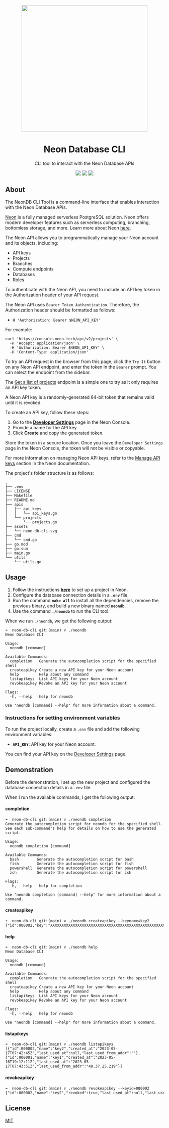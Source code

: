 <div align="center">
<img src="https://neon.tech/_next/static/chunks/src/images/logo-black.4cffa5b1beb857a5.svg" height="auto" width="400" />
<br />
<h1>Neon Database CLI</h1>
<p>
CLI tool to interact with the Neon Database APIs
</p>
<a href="https://github.com/iamrajiv/neon-db-cli/network/members"><img src="https://img.shields.io/github/forks/iamrajiv/neon-db-cli?color=0969da&style=for-the-badge" height="auto" width="auto" /></a>
<a href="https://github.com/iamrajiv/neon-db-cli/stargazers"><img src="https://img.shields.io/github/stars/iamrajiv/neon-db-cli?color=0969da&style=for-the-badge" height="auto" width="auto" /></a>
<a href="https://github.com/iamrajiv/neon-db-cli/blob/main/LICENSE"><img src="https://img.shields.io/github/license/iamrajiv/neon-db-cli?color=0969da&style=for-the-badge" height="auto" width="auto" /></a>
</div>

## About

The NeonDB CLI Tool is a command-line interface that enables interaction with the Neon Database APIs.

[Neon](https://neon.tech/) is a fully managed serverless PostgreSQL solution. Neon offers modern developer features such as serverless computing, branching, bottomless storage, and more. Learn more about Neon [here](https://neon.tech/docs/introduction).

The Neon API allows you to programmatically manage your Neon account and its objects, including:

- API keys
- Projects
- Branches
- Compute endpoints
- Databases
- Roles

To authenticate with the Neon API, you need to include an API key token in the Authorization header of your API request.

The Neon API uses `Bearer Token Authentication`. Therefore, the Authorization header should be formatted as follows:

- `H 'Authorization: Bearer $NEON_API_KEY'`

For example:

```shell
curl 'https://console.neon.tech/api/v2/projects' \
  -H 'Accept: application/json' \
  -H 'Authorization: Bearer $NEON_API_KEY' \
  -H 'Content-Type: application/json'

```

To try an API request in the browser from this page, click the `Try It` button on any Neon API endpoint, and enter the token in the `Bearer` prompt. You can select the endpoint from the sidebar.

The [Get a list of projects](https://api-docs.neon.tech/reference/listprojects) endpoint is a simple one to try as it only requires an API key token.

A Neon API key is a randomly-generated 64-bit token that remains valid until it is revoked.

To create an API key, follow these steps:

1. Go to the **[Developer Settings](https://console.neon.tech/app/settings/api-keys)** page in the Neon Console.
2. Provide a name for the API key.
3. Click **Create** and copy the generated token.

Store the token in a secure location. Once you leave the `Developer Settings` page in the Neon Console, the token will not be visible or copyable.

For more information on managing Neon API keys, refer to the [Manage API keys](https://neon.tech/docs/manage/api-keys) section in the Neon documentation.

The project's folder structure is as follows:

```shell
.
├── .env
├── LICENSE
├── Makefile
├── README.md
├── apis
│   ├── api_keys
│   │   └── api_keys.go
│   └── projects
│       └── projects.go
├── assets
│   └── neon-db-cli.svg
├── cmd
│   └── cmd.go
├── go.mod
├── go.sum
├── main.go
└── utils
    └── utils.go
```

## Usage

1. Follow the instructions **[here](https://neon.tech/docs/get-started-with-neon/setting-up-a-project)** to set up a project in Neon.
2. Configure the database connection details in a **`.env`** file.
3. Run the command **`make all`** to install all the dependencies, remove the previous binary, and build a new binary named **`neondb`**.
4. Use the command **`./neondb`** to run the CLI tool.

When we run `./neondb`, we get the following output:

```shell
➜  neon-db-cli git:(main) ✗ ./neondb
Neon Database CLI

Usage:
  neondb [command]

Available Commands:
  completion   Generate the autocompletion script for the specified shell
  createapikey Create a new API key for your Neon account
  help         Help about any command
  listapikeys  List API keys for your Neon account
  revokeapikey Revoke an API key for your Neon account

Flags:
  -h, --help   help for neondb

Use "neondb [command] --help" for more information about a command.
```

### Instructions for setting environment variables

To run the project locally, create a `.env` file and add the following environment variables:

- **`API_KEY`**: API key for your Neon account.

You can find your API key on the [Developer Settings](https://console.neon.tech/app/settings/api-keys) page.

## Demonstration

Before the demonstration, I set up the new project and configured the database connection details in a `.env` file.

When I run the available commands, I get the following output:

#### completion

```shell
➜  neon-db-cli git:(main) ✗ ./neondb completion
Generate the autocompletion script for neondb for the specified shell.
See each sub-command's help for details on how to use the generated script.

Usage:
  neondb completion [command]

Available Commands:
  bash        Generate the autocompletion script for bash
  fish        Generate the autocompletion script for fish
  powershell  Generate the autocompletion script for powershell
  zsh         Generate the autocompletion script for zsh

Flags:
  -h, --help   help for completion

Use "neondb completion [command] --help" for more information about a command.
```

#### createapikey

```shell
➜  neon-db-cli git:(main) ✗ ./neondb createapikey --keyname=key2
{"id":000002,"key":"XXXXXXXXXXXXXXXXXXXXXXXXXXXXXXXXXXXXXXXXXXXXXXXXXXXXXXXXXXXXXXXXXXXXXXXXXXXX"}
```

#### help

```shell
➜  neon-db-cli git:(main) ✗ ./neondb help
Neon Database CLI

Usage:
  neondb [command]

Available Commands:
  completion   Generate the autocompletion script for the specified shell
  createapikey Create a new API key for your Neon account
  help         Help about any command
  listapikeys  List API keys for your Neon account
  revokeapikey Revoke an API key for your Neon account

Flags:
  -h, --help   help for neondb

Use "neondb [command] --help" for more information about a command.
```

#### listapikeys

```shell
➜  neon-db-cli git:(main) ✗ ./neondb listapikeys
[{"id":000002,"name":"key2","created_at":"2023-05-17T07:42:45Z","last_used_at":null,"last_used_from_addr":""},{"id":000001,"name":"key1","created_at":"2023-05-16T19:12:11Z","last_used_at":"2023-05-17T07:43:51Z","last_used_from_addr":"49.37.25.219"}]
```

#### revokeapikey

```shell
➜  neon-db-cli git:(main) ✗ ./neondb revokeapikey --keyid=000002
{"id":000002,"name":"key2","revoked":true,"last_used_at":null,"last_used_from_addr":""}
```

## License

[MIT](https://github.com/iamrajiv/neon-db-cli/blob/main/LICENSE)
